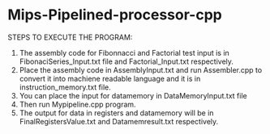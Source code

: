 # Mips-Pipelined-processor-cpp

STEPS TO EXECUTE THE PROGRAM:
 
1. The assembly code for Fibonnacci and Factorial test input is in FibonaciSeries_Input.txt file and Factorial_Input.txt respectively.
2. Place the assembly code in AssemblyInput.txt and run Assembler.cpp to convert it into machiene readable language and it is in instruction_memory.txt file.
3. You can place the input for datamemory in DataMemoryInput.txt file
4. Then run Mypipeline.cpp program.
5. The output for data in registers and datamemory will be in FinalRegistersValue.txt and Datamemresult.txt respectively.

